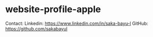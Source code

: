 # website-profile-apple

Contact: Linkedin: https://www.linkedin.com/in/saka-bayu-l GitHub: https://github.com/sakabayul